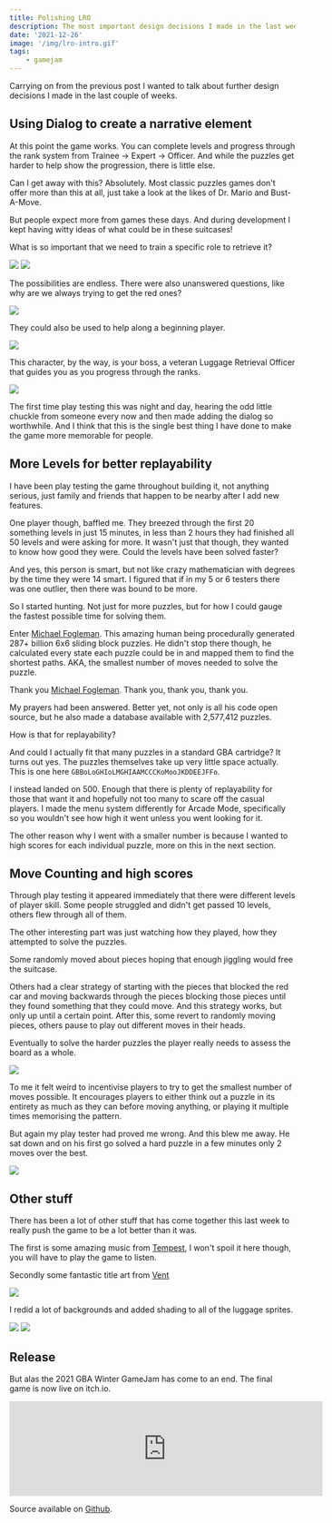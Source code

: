 ```yaml
---
title: Polishing LRO
description: The most important design decisions I made in the last week of the GBA Winter GameJam, dialog for narrative, more puzzles and measuring success.
date: '2021-12-26'
image: '/img/lro-intro.gif'
tags: 
    - gamejam
---
```


Carrying on from the previous post I wanted to talk about further design decisions I made in the last couple of weeks.

## Using Dialog to create a narrative element 

At this point the game works. You can complete levels and progress through the rank system from Trainee -> Expert -> Officer. And while the puzzles get harder to help show the progression, there is little else.

Can I get away with this? Absolutely. Most classic puzzles games don't offer more than this at all, just take a look at the likes of Dr. Mario and Bust-A-Move.

But people expect more from games these days. And during development I kept having witty ideas of what could be in these suitcases!

What is so important that we need to train a specific role to retrieve it? 

<img src="/img/lro2.png" class="pixelated"/>

<img src="/img/lro3.png" class="pixelated"/>

The possibilities are endless. There were also unanswered questions, like why are we always trying to get the red ones?

<img src="/img/lro4.png" class="pixelated"/>

They could also be used to help along a beginning player.

<img src="/img/lro1.png" class="pixelated"/>

This character, by the way, is your boss, a veteran Luggage Retrieval Officer that guides you as you progress through the ranks.

<img src="/img/lro5.png" class="pixelated"/>

The first time play testing this was night and day, hearing the odd little chuckle from someone every now and then made adding the dialog so worthwhile. And I think that this is the single best thing I have done to make the game more memorable for people.

## More Levels for better replayability

I have been play testing the game throughout building it, not anything serious, just family and friends that happen to be nearby after I add new features.

One player though, baffled me. They breezed through the first 20 something levels in just 15 minutes, in less than 2 hours they had finished all 50 levels and were asking for more. It wasn't just that though, they wanted to know how good they were. Could the levels have been solved faster?

And yes, this person is smart, but not like crazy mathematician with degrees by the time they were 14 smart. I figured that if in my 5 or 6 testers there was one outlier, then there was bound to be more.

So I started hunting. Not just for more puzzles, but for how I could gauge the fastest possible time for solving them.

Enter [Michael Fogleman](https://www.michaelfogleman.com/rush/). This amazing human being procedurally generated 287+ billion 6x6 sliding block puzzles. He didn't stop there though, he calculated every state each puzzle could be in and mapped them to find the shortest paths. AKA, the smallest number of moves needed to solve the puzzle.

Thank you [Michael Fogleman](https://www.michaelfogleman.com/rush/). Thank you, thank you, thank you.

My prayers had been answered. Better yet, not only is all his code open source, but he also made a database available with 2,577,412 puzzles.

How is that for replayability?

And could I actually fit that many puzzles in a standard GBA cartridge? It turns out yes. The puzzles themselves take up very little space actually. This is one here `GBBoLoGHIoLMGHIAAMCCCKoMooJKDDEEJFFo`.

I instead landed on 500. Enough that there is plenty of replayability for those that want it and hopefully not too many to scare off the casual players. I made the menu system differently for Arcade Mode, specifically so you wouldn't see how high it went unless you went looking for it.

The other reason why I went with a smaller number is because I wanted to high scores for each individual puzzle, more on this in the next section.

## Move Counting and high scores

Through play testing it appeared immediately that there were different levels of player skill. Some people struggled and didn't get passed 10 levels, others flew through all of them.

The other interesting part was just watching how they played, how they attempted to solve the puzzles.

Some randomly moved about pieces hoping that enough jiggling would free the suitcase.

Others had a clear strategy of starting with the pieces that blocked the red car and moving backwards through the pieces blocking those pieces until they found something that they could move. And this strategy works, but only up until a certain point. After this, some revert to randomly moving pieces, others pause to play out different moves in their heads.

Eventually to solve the harder puzzles the player really needs to assess the board as a whole.

![](/img/rush-solution.gif)

To me it felt weird to incentivise players to try to get the smallest number of moves possible. It encourages players to either think out a puzzle in its entirety as much as they can before moving anything, or playing it multiple times memorising the pattern.

But again my play tester had proved me wrong. And this blew me away. He sat down and on his first go solved a hard puzzle in a few minutes only 2 moves over the best.

<img src="/img/lro-grade.png" class="pixelated"/>

## Other stuff

There has been a lot of other stuff that has come together this last week to really push the game to be a lot better than it was.

The first is some amazing music from [Tempest](https://soundcloud.com/janne-suni), I won't spoil it here though, you will have to play the game to listen.

Secondly some fantastic title art from [Vent](https://csdb.dk/scener/?id=1073)

<img src="/img/lro-intro.gif" class="pixelated"/>

I redid a lot of backgrounds and added shading to all of the luggage sprites.

<img src="/img/lro-select.gif" class="pixelated"/>

<img src="/img/gameplay-lro.gif" class="pixelated"/>

## Release

But alas the 2021 GBA Winter GameJam has come to an end. The final game is now live on itch.io.

<iframe src="https://itch.io/embed/1335146" width="552" height="167" frameborder="0"><a href="https://foopod.itch.io/lro">LRO - Luggage Retrieval Officer by Jono Shields</a></iframe>

Source available on [Github](https://github.com/foopod/lro).